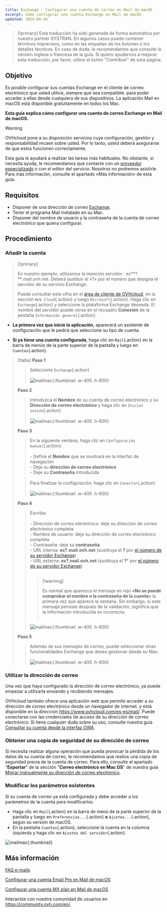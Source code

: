 ```yaml
---
title: Exchange - Configurar una cuenta de correo en Mail de macOS
excerpt: Cómo configurar una cuenta Exchange en Mail de macOS
updated: 2024-04-16
---
```


<style>
.w-400 {
max-width:400px!importante;
}
.h-600 {
max-height:600px!importante;
}
</style>

> [!primary]
> Esta traducción ha sido generada de forma automática por nuestro partner SYSTRAN. En algunos casos puede contener términos imprecisos, como en las etiquetas de los botones o los detalles técnicos. En caso de duda, le recomendamos que consulte la versión inglesa o francesa de la guía. Si quiere ayudarnos a mejorar esta traducción, por favor, utilice el botón "Contribuir" de esta página.
>

## Objetivo

Es posible configurar sus cuentas Exchange en el cliente de correo electrónico que usted utilice, siempre que sea compatible. para poder acceder a ellas desde cualquiera de sus dispositivos. La aplicación Mail en macOS está disponible gratuitamente en todos los Mac.

**Esta guía explica cómo configurar una cuenta de correo Exchange en Mail de macOS.**

> [!warning]
>
> OVHcloud pone a su disposición servicios cuya configuración, gestión y responsabilidad recaen sobre usted. Por lo tanto, usted deberá asegurarse de que estos funcionen correctamente.
>
> Esta guía le ayudará a realizar las tareas más habituales. No obstante, si necesita ayuda, le recomendamos que contacte con un [proveedor especializado](/links/partner) o con el editor del servicio. Nosotros no podremos asistirle. Para más información, consulte el apartado «Más información» de esta guía.
>

## Requisitos

- Disponer de una dirección de correo [Exchange](/links/web/emails-hosted-exchange).
- Tener el programa Mail instalado en su Mac.
- Disponer del nombre de usuario y la contraseña de la cuenta de correo electrónico que quiera configurar.

## Procedimiento

### Añadir la cuenta <a name="addaccount"></a>

> [!primary]
>
> En nuestro ejemplo, utilizamos la mención servidor : ex**?**.mail.ovh.net. Deberá sustituir el «?» por el número que designa el servidor de su servicio Exchange.
>
> Puede consultar esta cifra en el [área de cliente de OVHcloud](/links/manager), en la sección `Web Cloud`{.action} y luego `Microsoft`{.action}.
> Haga clic en `Exchange`{.action} y seleccione la plataforma Exchange deseada. El nombre del servidor puede verse en el recuadro **Conexión** de la pestaña `Información general`{.action}.
>

- **La primera vez que inicie la aplicación**, aparecerá un asistente de configuración que le pedirá que seleccione su tipo de cuenta.

- **Si ya tiene una cuenta configurada**, haga clic en `Mail`{.action} en la barra de menús de la parte superior de la pantalla y luego en `Cuentas`{.action}.

> [!tabs]
> **Paso 1**
>> Seleccione `Exchange`{.action}<br><br>
>>![mailmac](images/mail-mac-exchange01.png){.thumbnail .w-400 .h-600}
>>>
> **Paso 2**
>> Introduzca el **Nombre** de su cuenta de correo electrónico y su **Dirección de correo electrónico** y haga clic en `Iniciar sesión`{.action} <br><br>
>>![mailmac](images/mail-mac-exchange02.png){.thumbnail .w-400 .h-600}
>>>
> **Paso 3**
>> En la siguiente ventana, haga clic en `Configuración manual`{.action}: <br><br>- Defina el **Nombre** que se mostrará en la interfaz de navegación <br>- Deje su **dirección de correo electrónico**<br>- Deje su **Contraseña** introducida <br><br>Para finalizar la configuración, haga clic en `Conectar`{.action} <br><br>
>>![mailmac](images/mail-mac-exchange03.png){.thumbnail .w-400 .h-600}
>>>
> **Paso 4**
>> Escriba: <br><br>- Dirección de correo electrónico: deje su dirección de correo electrónico completa<br>- Nombre de usuario: deje su dirección de correo electrónico completa <br>- Contraseña: deje su **contraseña**<br> - URL interna: **ex?.mail.ovh.net** (sustituya el **?** por [el número de su servidor Exchange](#addaccount))<br>- URL externa: **ex?.mail.ovh.net** (sustituya el **?*** por [el número de su servidor Exchange](#addaccount))<br><br>
>>>
>> > [!warning]
>>>
>> > Es normal que aparezca el mensaje en rojo «**No se puede comprobar el nombre o la contraseña de la cuenta**» la primera vez que aparece la ventana. Sin embargo, si este mensaje persiste después de la validación, significa que la información introducida es incorrecta.<br><br>
>>>
>>![mailmac](images/mail-mac-exchange04.png){.thumbnail .w-400 .h-600}
>>>
> **Paso 5**
>> Además de sus mensajes de correo, puede seleccionar otras funcionalidades Exchange que desea gestionar desde su Mac. <br><br>![mailmac](images/mail-mac-exchange05.png){.thumbnail .w-400 .h-600}

### Utilizar la dirección de correo

Una vez que haya configurado la dirección de correo electrónico, ya puede empezar a utilizarla enviando y recibiendo mensajes.

OVHcloud también ofrece una aplicación web que permite acceder a su dirección de correo electrónico desde un navegador de internet. y está disponible en la dirección <https://www.ovhcloud.com/es-es/mail/>. Puede conectarse con las credenciales de acceso de su dirección de correo electrónico. Si tiene cualquier duda sobre su uso, consulte nuestra guía [Consultar su cuenta desde la interfaz OWA](/pages/web_cloud/email_and_collaborative_solutions/using_the_outlook_web_app_webmail/email_owa).

### Obtener una copia de seguridad de su dirección de correo

Si necesita realizar alguna operación que pueda provocar la pérdida de los datos de su cuenta de correo, le recomendamos que realice una copia de seguridad previa de la cuenta de correo. Para ello, consulte el apartado "**Exportar**" de la sección "**Correo electrónico en Mac OS**" de nuestra guía [Migrar manualmente su dirección de correo electrónico](/pages/web_cloud/email_and_collaborative_solutions/migrating/manual_email_migration#exportar).

### Modificar los parámetros existentes

Si su cuenta de correo ya está configurada y debe acceder a los parámetros de la cuenta para modificarlos:

- Haga clic en `Mail`{.action} en la barra de menú de la parte superior de la pantalla y luego en `Preferencias...`{.action} **o** `Ajustes...`{.action}, según su versión de macOS.
- En la pestaña `Cuentas`{.action}, seleccione la cuenta en la columna izquierda y haga clic en `Ajustes del servidor`{.action}.

![mailmac](images/mail-mac-exchange05.png){.thumbnail}

## Más información

[FAQ e-mails](/pages/web_cloud/email_and_collaborative_solutions/mx_plan/faq-emails)

[Configurar una cuenta Email Pro en Mail de macOS](/pages/web_cloud/email_and_collaborative_solutions/email_pro/how_to_configure_mail_macos)

[Configurar una cuenta MX plan en Mail de macOS](/pages/web_cloud/email_and_collaborative_solutions/mx_plan/how_to_configure_mail_macos)

Interactúe con nuestra comunidad de usuarios en <https://community.ovh.com/en/>.
